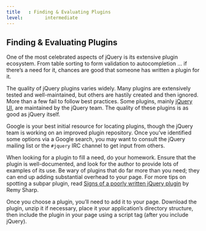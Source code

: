 ```yaml
---
title   : Finding & Evaluating Plugins
level:        intermediate
---
```

## Finding &amp; Evaluating Plugins

One of the most celebrated
aspects of jQuery is its extensive plugin ecosystem.  From table sorting
to form validation to autocompletion ... if there’s a need for it, chances are
good that someone has written a plugin for it.

The quality of jQuery plugins varies widely.  Many plugins are extensively
tested and well-maintained, but others are hastily created and then ignored.
More than a few fail to follow best practices. Some plugins, mainly 
[jQuery UI](http://jqueryui.com/), are maintained by the jQuery team. The 
quality of these plugins is as good as jQuery itself.

Google is your best initial resource for locating plugins, though the jQuery
team is working on an improved plugin repository.  Once you’ve identified some
options via a Google search, you may want to consult the jQuery mailing list or
the `#jquery` IRC channel to get input from others.

When looking for a plugin to fill a need, do your homework.  Ensure that the
plugin is well-documented, and look for the author to provide lots of examples
of its use. Be wary of plugins that do far more than you need; they can end up
adding substantial overhead to your page.  For more tips on spotting a subpar
plugin, read [Signs of a poorly written jQuery
plugin](http://remysharp.com/2010/06/03/signs-of-a-poorly-written-jquery-plugin/)
by Remy Sharp.

Once you choose a plugin, you’ll need to add it to your page.  Download the
plugin, unzip it if necessary, place it your application’s directory structure,
then include the plugin in your page using a script tag (after you include
jQuery).
